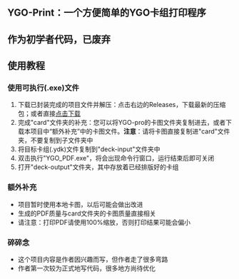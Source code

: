 ## YGO-Print：一个方便简单的YGO卡组打印程序

## 作为初学者代码，已废弃

## 使用教程

### 使用可执行(.exe)文件

1. 下载已封装完成的项目文件并解压：点击右边的Releases，下载最新的压缩包；或者直接[点击下载](https://github.com/Nightending/YGO-Print_PDF/files/12226075/YGO-print_PDF.main.zip)
2. 完成"card"文件夹的补充：您可以将YGO-pro的卡图文件夹复制进去，或者下载本项目中“额外补充”中的卡图文件。**注意**：请将卡图直接复制进"card"文件夹，不要复制到子文件夹中
3. 将目标卡组(.ydk)文件复制到"deck-input"文件夹中
4. 双击执行"YGO_PDF.exe"，将会出现命令行窗口，运行结束后即可关闭
5. 打开"deck-output"文件夹，其中存放着已经排版好的卡组

### 额外补充

- 项目暂时使用本地卡图，以后可能会做出改进
- 生成的PDF质量与card文件夹的卡图质量直接相关
- 请注意：打印PDF请使用100%缩放，否则打印结果可能会偏小

### 碎碎念

 - 这个项目内容是作者因兴趣而写，但作者走了很多弯路
 - 作者第一次较为正式地写代码，很多地方尚待优化
 

